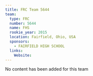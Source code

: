 ```yaml
---
title: FRC Team 5644
team:
  type: FRC
  number: 5644
  name: FHS 
  rookie_year: 2015
  location: Fairfield, Ohio, USA
  sponsors:
    - FAIRFIELD HIGH SCHOOL
  links:
    Website: 
---
```

No content has been added for this team
